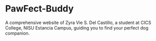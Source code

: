 # PawFect-Buddy
A comprehensive website of Zyra Vie S. Del Castillo, a student at CICS College, NISU Estancia Campus, guiding you to find your perfect dog companion.
